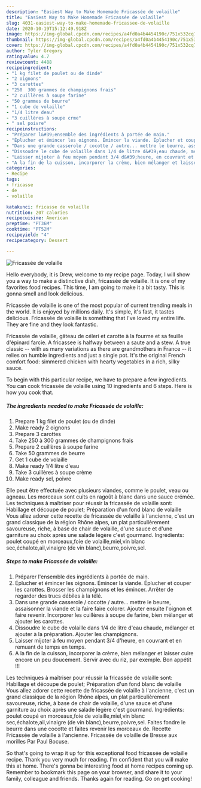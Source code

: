 ```yaml
---
description: "Easiest Way to Make Homemade Fricassée de volaille"
title: "Easiest Way to Make Homemade Fricassée de volaille"
slug: 4031-easiest-way-to-make-homemade-fricassee-de-volaille
date: 2020-10-19T15:12:49.918Z
image: https://img-global.cpcdn.com/recipes/a4fd0a4b4454190c/751x532cq70/fricassee-de-volaille-photo-principale-de-la-recette.jpg
thumbnail: https://img-global.cpcdn.com/recipes/a4fd0a4b4454190c/751x532cq70/fricassee-de-volaille-photo-principale-de-la-recette.jpg
cover: https://img-global.cpcdn.com/recipes/a4fd0a4b4454190c/751x532cq70/fricassee-de-volaille-photo-principale-de-la-recette.jpg
author: Tyler Gregory
ratingvalue: 4.7
reviewcount: 4488
recipeingredient:
- "1 kg filet de poulet ou de dinde"
- "2 oignons"
- "3 carottes"
- "250  300 grammes de champignons frais"
- "2 cuillères à soupe farine"
- "50 grammes de beurre"
- "1 cube de volaille"
- "1/4 litre deau"
- "3 cuillères à soupe crme"
- " sel poivre"
recipeinstructions:
- "Préparer l&#39;ensemble des ingrédients à portée de main."
- "Éplucher et émincer les oignons. Émincer la viande. Éplucher et couper les carottes. Brosser les champignons et les émincer. Arrêter de regarder des trucs débiles à la télé."
- "Dans une grande casserole / cocotte / autre... mettre le beurre, assaisonner la viande et la faire faire colorer. Ajouter ensuite l&#39;oignon et faire revenir. Incorporer les cuillères à soupe de farine, bien mélanger et ajouter les carottes."
- "Dissoudre le cube de volaille dans 1/4 de litre d&#39;eau chaude, mélanger et ajouter à la préparation. Ajouter les champignons."
- "Laisser mijoter à feu moyen pendant 3/4 d&#39;heure, en couvrant et en remuant de temps en temps."
- "A la fin de la cuisson, incorporer la crème, bien mélanger et laisser cuire encore un peu doucement. Servir avec du riz, par exemple. Bon appétit !!!"
categories:
- Recipe
tags:
- fricasse
- de
- volaille

katakunci: fricasse de volaille 
nutrition: 207 calories
recipecuisine: American
preptime: "PT36M"
cooktime: "PT52M"
recipeyield: "4"
recipecategory: Dessert

---
```



![Fricassée de volaille](https://img-global.cpcdn.com/recipes/a4fd0a4b4454190c/751x532cq70/fricassee-de-volaille-photo-principale-de-la-recette.jpg)

Hello everybody, it is Drew, welcome to my recipe page. Today, I will show you a way to make a distinctive dish, fricassée de volaille. It is one of my favorites food recipes. This time, I am going to make it a bit tasty. This is gonna smell and look delicious.

Fricassée de volaille is one of the most popular of current trending meals in the world. It is enjoyed by millions daily. It's simple, it's fast, it tastes delicious. Fricassée de volaille is something that I've loved my entire life. They are fine and they look fantastic.

Fricassée de volaille, gâteau de céleri et carotte à la fourme et sa feuille d&#39;épinard farcie. A fricassee is halfway between a saute and a stew. A true classic -- with as many variations as there are grandmothers in France -- it relies on humble ingredients and just a single pot. It&#39;s the original French comfort food: simmered chicken with hearty vegetables in a rich, silky sauce.


To begin with this particular recipe, we have to prepare a few ingredients. You can cook fricassée de volaille using 10 ingredients and 6 steps. Here is how you cook that.

<!--inarticleads1-->

##### The ingredients needed to make Fricassée de volaille:

1. Prepare 1 kg filet de poulet (ou de dinde)
1. Make ready 2 oignons
1. Prepare 3 carottes
1. Take 250 à 300 grammes de champignons frais
1. Prepare 2 cuillères à soupe farine
1. Take 50 grammes de beurre
1. Get 1 cube de volaille
1. Make ready 1/4 litre d&#39;eau
1. Take 3 cuillères à soupe crème
1. Make ready  sel, poivre


Elle peut être effectuée avec plusieurs viandes, comme le poulet, veau ou agneau. Les morceaux sont cuits en ragoût à blanc dans une sauce crémée. Les techniques à maîtriser pour réussir la fricassée de volaille sont: Habillage et découpe de poulet; Préparation d&#39;un fond blanc de volaille Vous allez adorer cette recette de fricassée de volaille à l&#39;ancienne, c&#39;est un grand classique de la région Rhône alpes, un plat particulièrement savoureuse, riche, à base de chair de volaille, d&#39;une sauce et d&#39;une garniture au choix après une salade légère c&#39;est gourmand. Ingrédients: poulet coupé en morceaux,foie de volaille,miel,vin blanc sec,échalote,ail,vinaigre (de vin blanc),beurre,poivre,sel. 

<!--inarticleads2-->

##### Steps to make Fricassée de volaille:

1. Préparer l&#39;ensemble des ingrédients à portée de main.
1. Éplucher et émincer les oignons. Émincer la viande. Éplucher et couper les carottes. Brosser les champignons et les émincer. Arrêter de regarder des trucs débiles à la télé.
1. Dans une grande casserole / cocotte / autre... mettre le beurre, assaisonner la viande et la faire faire colorer. Ajouter ensuite l&#39;oignon et faire revenir. Incorporer les cuillères à soupe de farine, bien mélanger et ajouter les carottes.
1. Dissoudre le cube de volaille dans 1/4 de litre d&#39;eau chaude, mélanger et ajouter à la préparation. Ajouter les champignons.
1. Laisser mijoter à feu moyen pendant 3/4 d&#39;heure, en couvrant et en remuant de temps en temps.
1. A la fin de la cuisson, incorporer la crème, bien mélanger et laisser cuire encore un peu doucement. Servir avec du riz, par exemple. Bon appétit !!!


Les techniques à maîtriser pour réussir la fricassée de volaille sont: Habillage et découpe de poulet; Préparation d&#39;un fond blanc de volaille Vous allez adorer cette recette de fricassée de volaille à l&#39;ancienne, c&#39;est un grand classique de la région Rhône alpes, un plat particulièrement savoureuse, riche, à base de chair de volaille, d&#39;une sauce et d&#39;une garniture au choix après une salade légère c&#39;est gourmand. Ingrédients: poulet coupé en morceaux,foie de volaille,miel,vin blanc sec,échalote,ail,vinaigre (de vin blanc),beurre,poivre,sel. Faites fondre le beurre dans une cocotte et faites revenir les morceaux de. Recette Fricassée de volaille à l&#39;ancienne. Fricassée de volaille de Bresse aux morilles Par Paul Bocuse. 

So that's going to wrap it up for this exceptional food fricassée de volaille recipe. Thank you very much for reading. I'm confident that you will make this at home. There's gonna be interesting food at home recipes coming up. Remember to bookmark this page on your browser, and share it to your family, colleague and friends. Thanks again for reading. Go on get cooking!
